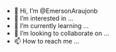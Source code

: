- 👋 Hi, I’m @EmersonAraujonb
- 👀 I’m interested in ...
- 🌱 I’m currently learning ...
- 💞️ I’m looking to collaborate on ...
- 📫 How to reach me ...

<!---
EmersonAraujonb/EmersonAraujonb is a ✨ special ✨ repository because its `README.md` (this file) appears on your GitHub profile.
You can click the Preview link to take a look at your changes.
--->
